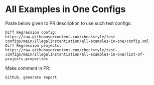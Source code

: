 # All Examples in One Configs
Paste below given to PR description to use such test configs:
```
Diff Regression config: https://raw.githubusercontent.com/checkstyle/test-configs/main/IllegalInstantiation/all-examples-in-one/config.xml
Diff Regression projects: https://raw.githubusercontent.com/checkstyle/test-configs/main/IllegalInstantiation/all-examples-in-one/list-of-projects.properties
```
Make comment in PR:
```
Github, generate report
```
